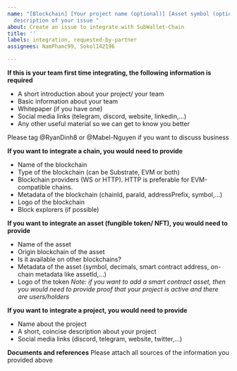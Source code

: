 ```yaml
---
name: "[Blockchain] [Your project name (optional)] [Asset symbol (optional)] A short
  description of your issue "
about: Create an issue to integrate with SubWallet-Chain
title: ''
labels: integration, requested-by-partner
assignees: NamPhamc99, Sokol142196

---
```


**If this is your team first time integrating, the following information is required**
- A short introduction about your project/ your team
- Basic information about your team
- Whitepaper (if you have one)
- Social media links (telegram, discord, website, linkedin,...)
- Any other useful material so we can get to know you better

Please tag @RyanDinh8 or @Mabel-Nguyen if you want to discuss business

**If you want to integrate a chain, you would need to provide**
- Name of the blockchain
- Type of the blockchain (can be Substrate, EVM or both)
- Blockchain providers (WS or HTTP). HTTP is preferable for EVM-compatible chains.
- Metadata of the blockchain (chainId, paraId, addressPrefix, symbol,...)
- Logo of the blockchain
- Block explorers (if possible)

**If you want to integrate an asset (fungible token/ NFT), you would need to provide**
- Name of the asset 
- Origin blockchain of the asset
- Is it available on other blockchains?
- Metadata of the asset (symbol, decimals, smart contract address, on-chain metadata like assetId,...)
- Logo of the token
*Note: if you want to add a smart contract asset, then you would need to provide proof that your project is active and there are users/holders*

**If you want to integrate a project, you would need to provide**
- Name about the project
- A short, coincise description about your project
- Social media links (discord, telegram, website, twitter,...)

**Documents and references**
Please attach all sources of the information you provided above
